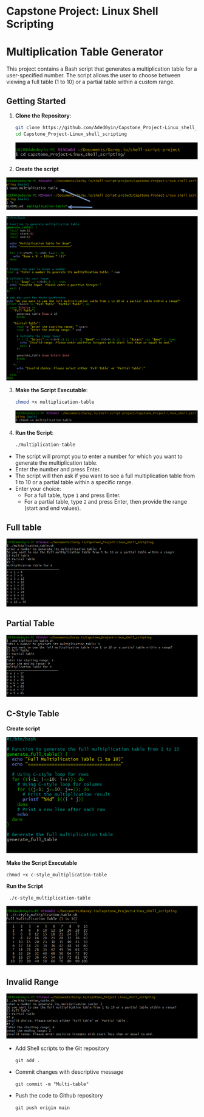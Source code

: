 # Capstone Project: Linux Shell Scripting

# Multiplication Table Generator

This project contains a Bash script that generates a multiplication table for a user-specified number. The script allows the user to choose between viewing a full table (1 to 10) or a partial table within a custom range.


## Getting Started

1. **Clone the Repository**:

    ```bash
    git clone https://github.com/Aded0yin/Capstone_Project-Linux_shell_scripting.git
    cd Capstone_Project-Linux_shell_scripting
    ```
   ![]()![](./img/clone.png)

2. **Create the script**

![]()![](./img/shell1%20main.png)



   ![]()![](./img/multi%20code.png)


3. **Make the Script Executable**:
    ```bash
    chmod +x multiplication-table
    ```
   ![]()![](./img/chmod%201.png)


4. **Run the Script**:
    ```bash
    ./multiplication-table
    ```


- The script will prompt you to enter a number for which you want to generate the multiplication table.
- Enter the number and press Enter.
- The script will then ask if you want to see a full multiplication table from 1 to 10 or a partial table within a specific range.
- Enter your choice:
   - For a full table, type `1` and press Enter.
   - For a partial table, type `2` and press Enter, then provide the range (start and end values).

## Full table

![]()![](./img/multi%20table.png)

## Partial Table

![]()![](./img/multi%20table%20partial.png)


## C-Style Table

**Create script**


![]()![](./img/c-style.png)

**Make the Script Executable**

```
chmod +x c-style_multiplication-table
```

**Run the Script**

```
 ./c-style_multiplication-table 
```

![]()![](./img/ctyle-result.png)

## Invalid Range

![]()![](./img/multi%20invalid.png)

- Add Shell scripts to the Git repository

  ``` git add . ```

- Commit changes with descriptive message

  ``` git commit -m "Multi-table" ```

- Push the code to Github repository

  ``` git push origin main ```
